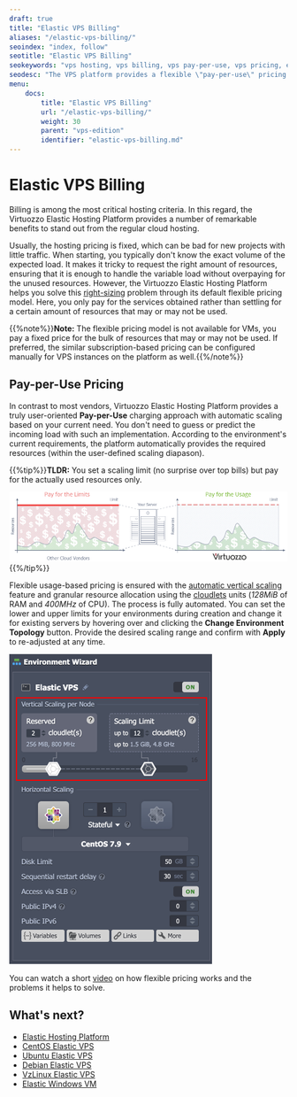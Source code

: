 ```yaml
---
draft: true
title: "Elastic VPS Billing"
aliases: "/elastic-vps-billing/"
seoindex: "index, follow"
seotitle: "Elastic VPS Billing"
seokeywords: "vps hosting, vps billing, vps pay-per-use, vps pricing, elastic vps billing, elastic vps pricing, vps flexible pricing, vps fixed pricing"
seodesc: "The VPS platform provides a flexible \"pay-per-use\" pricing model, where you only pay for the consumed resources rather than buying a fixed amount of resources that may or may not be used."
menu:
    docs:
        title: "Elastic VPS Billing"
        url: "/elastic-vps-billing/"
        weight: 30
        parent: "vps-edition"
        identifier: "elastic-vps-billing.md"
---
```


# Elastic VPS Billing

Billing is among the most critical hosting criteria. In this regard, the Virtuozzo Elastic Hosting Platform provides a number of remarkable benefits to stand out from the regular cloud hosting.

Usually, the hosting pricing is fixed, which can be bad for new projects with little traffic. When starting, you typically don't know the exact volume of the expected load. It makes it tricky to request the right amount of resources, ensuring that it is enough to handle the variable load without overpaying for the unused resources. However, the Virtuozzo Elastic Hosting Platform helps you solve this [right-sizing](https://thenewstack.io/the-right-sizing-problem-in-cloud-computing-and-how-to-solve-it/) problem through its default flexible pricing model. Here, you only pay for the services obtained rather than settling for a certain amount of resources that may or may not be used.

{{%note%}}**Note:** The flexible pricing model is not available for VMs, you pay a fixed price for the bulk of resources that may or may not be used. If preferred, the similar subscription-based pricing can be configured manually for VPS instances on the platform as well.{{%/note%}}


## Pay-per-Use Pricing

In contrast to most vendors, Virtuozzo Elastic Hosting Platform provides a truly user-oriented **Pay-per-Use** charging approach with automatic scaling based on your current need. You don't need to guess or predict the incoming load with such an implementation. According to the environment's current requirements, the platform automatically provides the required resources (within the user-defined scaling diapason).

{{%tip%}}**TLDR:** You set a scaling limit (no surprise over top bills) but pay for the actually used resources only.

![Pay-per-Use pricing](01-pay-per-use-pricing.png)
{{%/tip%}}

Flexible usage-based pricing is ensured with the [automatic vertical scaling](/automatic-vertical-scaling/) feature and granular resource allocation using the [cloudlets](/cloudlet/) units (*128MiB* of RAM and *400MHz* of CPU). The process is fully automated. You can set the lower and upper limits for your environments during creation and change it for existing servers by hovering over and clicking the **Change Environment Topology** button. Provide the desired scaling range and confirm with **Apply** to re-adjusted at any time.

![Elastic VPS vertical scaling](02-elastic-vps-vertical-scaling.png)

You can watch a short [video](https://www.youtube.com/watch?list=PLkntuNwly7TcU_IAoiZhxxQuq9nUsQQ5r&v=D7DuNpIq7h0&feature=emb_imp_woyt) on how flexible pricing works and the problems it helps to solve.


## What's next?

- [Elastic Hosting Platform](/virtuozzo-elastic-hosting-platform/)
- [CentOS Elastic VPS](/elastic-vps-centos/)
- [Ubuntu Elastic VPS](/elastic-vps-ubuntu/)
- [Debian Elastic VPS](/elastic-vps-debian/)
- [VzLinux Elastic VPS](/elastic-vps-vzlinux/)
- [Elastic Windows VM](/elastic-windows-vm/)